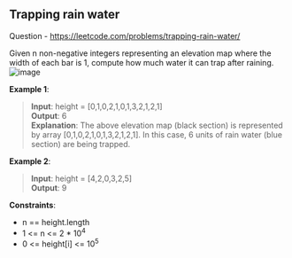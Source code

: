 ## Trapping rain water

Question - 
    https://leetcode.com/problems/trapping-rain-water/
    
Given n non-negative integers representing an elevation map where the width of each bar is 1, compute how much water it can trap after raining.
![image](https://assets.leetcode.com/uploads/2018/10/22/rainwatertrap.png)
 

**Example 1**:

>**Input**: height = [0,1,0,2,1,0,1,3,2,1,2,1]  
>**Output**: 6  
>**Explanation**: The above elevation map (black section) is represented by array [0,1,0,2,1,0,1,3,2,1,2,1]. In this case, 6 units of rain water (blue section) are being trapped.

**Example 2**:

>**Input**: height = [4,2,0,3,2,5]  
>**Output**: 9
 

**Constraints**:

* n == height.length  
* 1 <= n <= 2 * 10<sup>4</sup>  
* 0 <= height[i] <= 10<sup>5</sup>  


